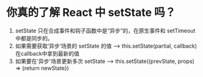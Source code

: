 # 你真的了解 React 中 setState 吗？
1. setState 只在合成事件和钩子函数中是“异步”的，在原生事件和 setTimeout 中都是同步的。
2. 如果需要获取’异步‘场景的 setState 的值  --> this.setState(partial, callback) 在callback中拿到最新的值
3. 如果要在'异步'场景更新多次 setState --> this.setState((prevState, props) => {return newState})
